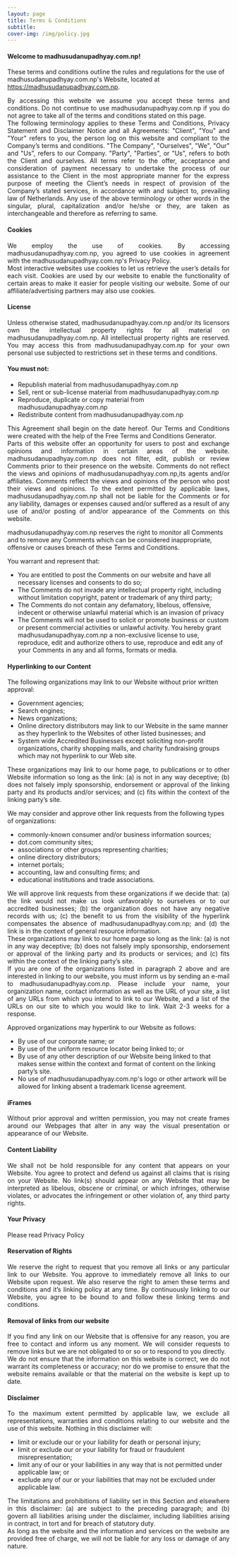 ```yaml
---
layout: page
title: Terms & Conditions
subtitle: 
cover-img: /img/policy.jpg
---
```




#### Welcome to madhusudanupadhyay.com.np!

These terms and conditions outline the rules and regulations for the use of madhusudanupadhyay.com.np's Website, located at https://madhusudanupadhyay.com.np.

<div align="Justify">By accessing this website we assume you accept these terms and conditions. Do not continue to use madhusudanupadhyay.com.np if you do not agree to take all of the terms and conditions stated on this page.</div>

<div align="Justify"> The following terminology applies to these Terms and Conditions, Privacy Statement and Disclaimer Notice and all Agreements: "Client", "You" and "Your" refers to you, the person log on this website and compliant to the Company’s terms and conditions. "The Company", "Ourselves", "We", "Our" and "Us", refers to our Company. "Party", "Parties", or "Us", refers to both the Client and ourselves. All terms refer to the offer, acceptance and consideration of payment necessary to undertake the process of our assistance to the Client in the most appropriate manner for the express purpose of meeting the Client’s needs in respect of provision of the Company’s stated services, in accordance with and subject to, prevailing law of Netherlands. Any use of the above terminology or other words in the singular, plural, capitalization and/or he/she or they, are taken as interchangeable and therefore as referring to same.</div>

#### Cookies
<div align="Justify"> We employ the use of cookies. By accessing madhusudanupadhyay.com.np, you agreed to use cookies in agreement with the madhusudanupadhyay.com.np's Privacy Policy.</div>

<div align="Justify"> Most interactive websites use cookies to let us retrieve the user’s details for each visit. Cookies are used by our website to enable the functionality of certain areas to make it easier for people visiting our website. Some of our affiliate/advertising partners may also use cookies.</div>

#### License
<div align="Justify">Unless otherwise stated, madhusudanupadhyay.com.np and/or its licensors own the intellectual property rights for all material on madhusudanupadhyay.com.np. All intellectual property rights are reserved. You may access this from madhusudanupadhyay.com.np for your own personal use subjected to restrictions set in these terms and conditions.</div>

#### You must not:

- Republish material from madhusudanupadhyay.com.np
- Sell, rent or sub-license material from madhusudanupadhyay.com.np
- Reproduce, duplicate or copy material from madhusudanupadhyay.com.np
- Redistribute content from madhusudanupadhyay.com.np
<div align="Justify">This Agreement shall begin on the date hereof. Our Terms and Conditions were created with the help of the Free Terms and Conditions Generator.</div>

<div align="Justify"> Parts of this website offer an opportunity for users to post and exchange opinions and information in certain areas of the website. madhusudanupadhyay.com.np does not filter, edit, publish or review Comments prior to their presence on the website. Comments do not reflect the views and opinions of madhusudanupadhyay.com.np,its agents and/or affiliates. Comments reflect the views and opinions of the person who post their views and opinions. To the extent permitted by applicable laws, madhusudanupadhyay.com.np shall not be liable for the Comments or for any liability, damages or expenses caused and/or suffered as a result of any use of and/or posting of and/or appearance of the Comments on this website. </div>

madhusudanupadhyay.com.np reserves the right to monitor all Comments and to remove any Comments which can be considered inappropriate, offensive or causes breach of these Terms and Conditions.

You warrant and represent that:

- You are entitled to post the Comments on our website and have all necessary licenses and consents to do so;
- The Comments do not invade any intellectual property right, including without limitation copyright, patent or trademark of any third party;
- The Comments do not contain any defamatory, libelous, offensive, indecent or otherwise unlawful material which is an invasion of privacy
- The Comments will not be used to solicit or promote business or custom or present commercial activities or unlawful activity.
You hereby grant madhusudanupadhyay.com.np a non-exclusive license to use, reproduce, edit and authorize others to use, reproduce and edit any of your Comments in any and all forms, formats or media.

#### Hyperlinking to our Content
The following organizations may link to our Website without prior written approval:

- Government agencies;
- Search engines;
- News organizations;
- Online directory distributors may link to our Website in the same manner as they hyperlink to the Websites of other listed businesses; and
- System wide Accredited Businesses except soliciting non-profit organizations, charity shopping malls, and charity fundraising groups which may not hyperlink to our Web site.

<div align="Justify">These organizations may link to our home page, to publications or to other Website information so long as the link: (a) is not in any way deceptive; (b) does not falsely imply sponsorship, endorsement or approval of the linking party and its products and/or services; and (c) fits within the context of the linking party’s site.</div>

We may consider and approve other link requests from the following types of organizations:

- commonly-known consumer and/or business information sources;
- dot.com community sites;
- associations or other groups representing charities;
- online directory distributors;
- internet portals;
- accounting, law and consulting firms; and
- educational institutions and trade associations.

<div align="Justify">We will approve link requests from these organizations if we decide that: (a) the link would not make us look unfavorably to ourselves or to our accredited businesses; (b) the organization does not have any negative records with us; (c) the benefit to us from the visibility of the hyperlink compensates the absence of madhusudanupadhyay.com.np; and (d) the link is in the context of general resource information.</div>

<div align="Justify">These organizations may link to our home page so long as the link: (a) is not in any way deceptive; (b) does not falsely imply sponsorship, endorsement or approval of the linking party and its products or services; and (c) fits within the context of the linking party’s site.</div>

<div align="Justify">If you are one of the organizations listed in paragraph 2 above and are interested in linking to our website, you must inform us by sending an e-mail to madhusudanupadhyay.com.np. Please include your name, your organization name, contact information as well as the URL of your site, a list of any URLs from which you intend to link to our Website, and a list of the URLs on our site to which you would like to link. Wait 2-3 weeks for a response.</div>

Approved organizations may hyperlink to our Website as follows:

- By use of our corporate name; or
- By use of the uniform resource locator being linked to; or
- By use of any other description of our Website being linked to that makes sense within the context and format of content on the linking party’s site.
- No use of madhusudanupadhyay.com.np's logo or other artwork will be allowed for linking absent a trademark license agreement.

#### iFrames
<div align="Justify"> Without prior approval and written permission, you may not create frames around our Webpages that alter in any way the visual presentation or appearance of our Website.</div>

#### Content Liability
<div align="Justify">We shall not be hold responsible for any content that appears on your Website. You agree to protect and defend us against all claims that is rising on your Website. No link(s) should appear on any Website that may be interpreted as libelous, obscene or criminal, or which infringes, otherwise violates, or advocates the infringement or other violation of, any third party rights.</div>

#### Your Privacy
Please read Privacy Policy

#### Reservation of Rights
<div align="Justify">We reserve the right to request that you remove all links or any particular link to our Website. You approve to immediately remove all links to our Website upon request. We also reserve the right to amen these terms and conditions and it’s linking policy at any time. By continuously linking to our Website, you agree to be bound to and follow these linking terms and conditions.</div>

#### Removal of links from our website
<div align="Justify">If you find any link on our Website that is offensive for any reason, you are free to contact and inform us any moment. We will consider requests to remove links but we are not obligated to or so or to respond to you directly.</div>

<div align="Justify">We do not ensure that the information on this website is correct, we do not warrant its completeness or accuracy; nor do we promise to ensure that the website remains available or that the material on the website is kept up to date.</div>

#### Disclaimer
<div align="Justify">To the maximum extent permitted by applicable law, we exclude all representations, warranties and conditions relating to our website and the use of this website. Nothing in this disclaimer will: </div>

- limit or exclude our or your liability for death or personal injury;
- limit or exclude our or your liability for fraud or fraudulent misrepresentation;
- limit any of our or your liabilities in any way that is not permitted under applicable law; or
- exclude any of our or your liabilities that may not be excluded under applicable law.
<div align="Justify">The limitations and prohibitions of liability set in this Section and elsewhere in this disclaimer: (a) are subject to the preceding paragraph; and (b) govern all liabilities arising under the disclaimer, including liabilities arising in contract, in tort and for breach of statutory duty.</div>

<div align="Justify"> As long as the website and the information and services on the website are provided free of charge, we will not be liable for any loss or damage of any nature. </div>